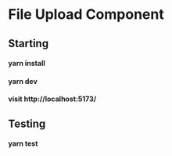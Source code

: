 # File Upload Component

## Starting

#### yarn install

#### yarn dev

#### visit http://localhost:5173/

## Testing

#### yarn test
